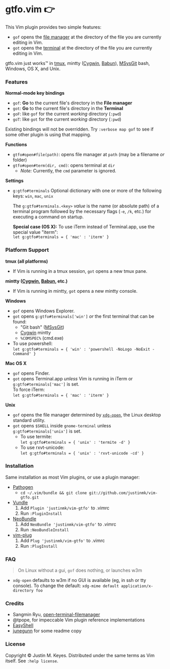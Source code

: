 # gtfo.vim :point_right:

This Vim plugin provides two simple features:

* `gof` opens the [file manager](http://en.wikipedia.org/wiki/File_manager#Examples) 
  at the directory of the file you are currently editing in Vim.
* `got` opens the [terminal](http://en.wikipedia.org/wiki/Terminal_emulator)
  at the directory of the file you are currently editing in Vim.

gtfo.vim just works™ in [tmux](http://tmux.sourceforge.net/), mintty ([Cygwin](http://www.cygwin.com/), [Babun](https://github.com/babun/babun)), 
[MSysGit](http://msysgit.github.io/) bash, Windows, OS X, and Unix.

### Features

**Normal-mode key bindings**

* `gof`: **Go** to the current file's directory in the **File manager** 
* `got`: **Go** to the current file's directory in the **Terminal**
* `goF`: like `gof` for the current *working* directory (`:pwd`)
* `goT`: like `got` for the current *working* directory (`:pwd`)

Existing bindings will not be overridden. Try `:verbose map gof` to 
see if some other plugin is using that mapping.

**Functions**

* `gtfo#open#file(path)`: opens file manager at `path` (may be a filename *or* folder)
* `gtfo#open#term(dir, cmd)`: opens terminal at `dir`
    * *Note:* Currently, the `cmd` parameter is ignored.

**Settings**

* `g:gtfo#terminals` Optional dictionary with one or more of the following keys: `win`, `mac`, `unix`

    The `g:gtfo#terminals.<key>` *value* is the name (or absolute path) of
    a terminal program followed by the necessary flags (`-e`, `/k`, etc.) for
    executing a command on startup.

    **Special case (OS X):** To use iTerm instead of Terminal.app, use the special value "iterm":<br/>
    `let g:gtfo#terminals = { 'mac' : 'iterm' }`

### Platform Support

**tmux (all platforms)**

* If Vim is running in a tmux session, `got` opens a new tmux pane.

**mintty ([Cygwin](http://www.cygwin.com/), [Babun](https://github.com/babun/babun), etc.)**

* If Vim is running in mintty, `got` opens a new mintty console.

**Windows**

* `gof` opens Windows Explorer.
* `got` opens `g:gtfo#terminals['win']` *or* the first terminal that can be found:
  * "Git bash" ([MSysGit](http://msysgit.github.io/))
  * [Cygwin](http://www.cygwin.org) mintty
  * `%COMSPEC%` (cmd.exe)
* To use powershell:<br/>
  `let g:gtfo#terminals = { 'win' : 'powershell -NoLogo -NoExit -Command' }`

**Mac OS X**

* `gof` opens Finder.
* `got` opens Terminal.app *unless* Vim is running in iTerm or `g:gtfo#terminals['mac']` is set.<br/>
  To force iTerm:<br/>
  `let g:gtfo#terminals = { 'mac' : 'iterm' }`

**Unix**

* `gof` opens the file manager determined by [`xdg-open`](http://portland.freedesktop.org/xdg-utils-1.0/xdg-open.html), 
  the Linux desktop standard utility.
* `got` opens `$SHELL` inside `gnome-terminal` unless `g:gtfo#terminals['unix']` is set.
    * To use termite:<br/>
      `let g:gtfo#terminals = { 'unix' : 'termite -d' }`
    * To use rxvt-unicode:<br/>
      `let g:gtfo#terminals = { 'unix' : 'rxvt-unicode -cd' }`

### Installation

Same installation as most Vim plugins, or use a plugin manager:

- [Pathogen](https://github.com/tpope/vim-pathogen)
  - `cd ~/.vim/bundle && git clone git://github.com/justinmk/vim-gtfo.git`
- [Vundle](https://github.com/gmarik/vundle)
  1. Add `Plugin 'justinmk/vim-gtfo'` to .vimrc
  2. Run `:PluginInstall`
- [NeoBundle](https://github.com/Shougo/neobundle.vim)
  1. Add `NeoBundle 'justinmk/vim-gtfo'` to .vimrc
  2. Run `:NeoBundleInstall`
- [vim-plug](https://github.com/junegunn/vim-plug)
  1. Add `Plug 'justinmk/vim-gtfo'` to .vimrc
  2. Run `:PlugInstall`

### FAQ

> On Linux without a gui, `gof` does nothing, or launches w3m

* `xdg-open` defaults to w3m if no GUI is available (eg, in ssh or tty console).
  To change the default: `xdg-mime default application/x-directory foo`

### Credits

* Sangmin Ryu, [open-terminal-filemanager](http://www.vim.org/scripts/script.php?script_id=2896)
* @tpope, for impeccable Vim plugin reference implementations
* [EasyShell](http://marketplace.eclipse.org/node/974#.Ui1kc2R273E)
* [junegunn](https://github.com/junegunn) for some readme copy

### License

Copyright © Justin M. Keyes. Distributed under the same terms as Vim itself.
See `:help license`.


